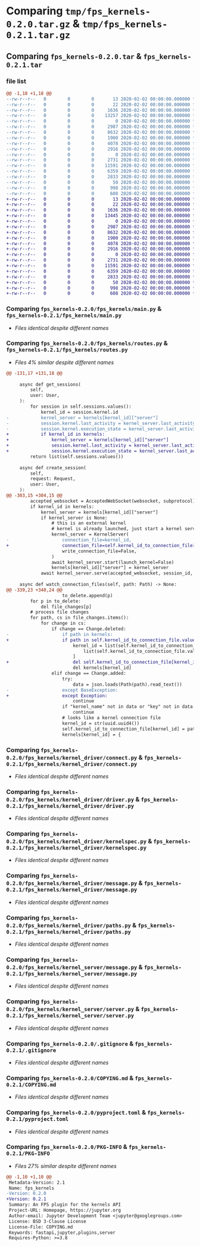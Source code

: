 # Comparing `tmp/fps_kernels-0.2.0.tar.gz` & `tmp/fps_kernels-0.2.1.tar.gz`

## Comparing `fps_kernels-0.2.0.tar` & `fps_kernels-0.2.1.tar`

### file list

```diff
@@ -1,18 +1,18 @@
--rw-r--r--   0        0        0       13 2020-02-02 00:00:00.000000 fps_kernels-0.2.0/MANIFEST.in
--rw-r--r--   0        0        0       22 2020-02-02 00:00:00.000000 fps_kernels-0.2.0/fps_kernels/__init__.py
--rw-r--r--   0        0        0     1636 2020-02-02 00:00:00.000000 fps_kernels-0.2.0/fps_kernels/main.py
--rw-r--r--   0        0        0    13257 2020-02-02 00:00:00.000000 fps_kernels-0.2.0/fps_kernels/routes.py
--rw-r--r--   0        0        0        0 2020-02-02 00:00:00.000000 fps_kernels-0.2.0/fps_kernels/kernel_driver/__init__.py
--rw-r--r--   0        0        0     2987 2020-02-02 00:00:00.000000 fps_kernels-0.2.0/fps_kernels/kernel_driver/connect.py
--rw-r--r--   0        0        0     8632 2020-02-02 00:00:00.000000 fps_kernels-0.2.0/fps_kernels/kernel_driver/driver.py
--rw-r--r--   0        0        0     1900 2020-02-02 00:00:00.000000 fps_kernels-0.2.0/fps_kernels/kernel_driver/kernelspec.py
--rw-r--r--   0        0        0     4078 2020-02-02 00:00:00.000000 fps_kernels-0.2.0/fps_kernels/kernel_driver/message.py
--rw-r--r--   0        0        0     2916 2020-02-02 00:00:00.000000 fps_kernels-0.2.0/fps_kernels/kernel_driver/paths.py
--rw-r--r--   0        0        0        0 2020-02-02 00:00:00.000000 fps_kernels-0.2.0/fps_kernels/kernel_server/__init__.py
--rw-r--r--   0        0        0     2731 2020-02-02 00:00:00.000000 fps_kernels-0.2.0/fps_kernels/kernel_server/message.py
--rw-r--r--   0        0        0    11591 2020-02-02 00:00:00.000000 fps_kernels-0.2.0/fps_kernels/kernel_server/server.py
--rw-r--r--   0        0        0     6359 2020-02-02 00:00:00.000000 fps_kernels-0.2.0/.gitignore
--rw-r--r--   0        0        0     2833 2020-02-02 00:00:00.000000 fps_kernels-0.2.0/COPYING.md
--rw-r--r--   0        0        0       50 2020-02-02 00:00:00.000000 fps_kernels-0.2.0/README.md
--rw-r--r--   0        0        0      998 2020-02-02 00:00:00.000000 fps_kernels-0.2.0/pyproject.toml
--rw-r--r--   0        0        0      608 2020-02-02 00:00:00.000000 fps_kernels-0.2.0/PKG-INFO
+-rw-r--r--   0        0        0       13 2020-02-02 00:00:00.000000 fps_kernels-0.2.1/MANIFEST.in
+-rw-r--r--   0        0        0       22 2020-02-02 00:00:00.000000 fps_kernels-0.2.1/fps_kernels/__init__.py
+-rw-r--r--   0        0        0     1636 2020-02-02 00:00:00.000000 fps_kernels-0.2.1/fps_kernels/main.py
+-rw-r--r--   0        0        0    13445 2020-02-02 00:00:00.000000 fps_kernels-0.2.1/fps_kernels/routes.py
+-rw-r--r--   0        0        0        0 2020-02-02 00:00:00.000000 fps_kernels-0.2.1/fps_kernels/kernel_driver/__init__.py
+-rw-r--r--   0        0        0     2987 2020-02-02 00:00:00.000000 fps_kernels-0.2.1/fps_kernels/kernel_driver/connect.py
+-rw-r--r--   0        0        0     8632 2020-02-02 00:00:00.000000 fps_kernels-0.2.1/fps_kernels/kernel_driver/driver.py
+-rw-r--r--   0        0        0     1900 2020-02-02 00:00:00.000000 fps_kernels-0.2.1/fps_kernels/kernel_driver/kernelspec.py
+-rw-r--r--   0        0        0     4078 2020-02-02 00:00:00.000000 fps_kernels-0.2.1/fps_kernels/kernel_driver/message.py
+-rw-r--r--   0        0        0     2916 2020-02-02 00:00:00.000000 fps_kernels-0.2.1/fps_kernels/kernel_driver/paths.py
+-rw-r--r--   0        0        0        0 2020-02-02 00:00:00.000000 fps_kernels-0.2.1/fps_kernels/kernel_server/__init__.py
+-rw-r--r--   0        0        0     2731 2020-02-02 00:00:00.000000 fps_kernels-0.2.1/fps_kernels/kernel_server/message.py
+-rw-r--r--   0        0        0    11591 2020-02-02 00:00:00.000000 fps_kernels-0.2.1/fps_kernels/kernel_server/server.py
+-rw-r--r--   0        0        0     6359 2020-02-02 00:00:00.000000 fps_kernels-0.2.1/.gitignore
+-rw-r--r--   0        0        0     2833 2020-02-02 00:00:00.000000 fps_kernels-0.2.1/COPYING.md
+-rw-r--r--   0        0        0       50 2020-02-02 00:00:00.000000 fps_kernels-0.2.1/README.md
+-rw-r--r--   0        0        0      998 2020-02-02 00:00:00.000000 fps_kernels-0.2.1/pyproject.toml
+-rw-r--r--   0        0        0      608 2020-02-02 00:00:00.000000 fps_kernels-0.2.1/PKG-INFO
```

### Comparing `fps_kernels-0.2.0/fps_kernels/main.py` & `fps_kernels-0.2.1/fps_kernels/main.py`

 * *Files identical despite different names*

### Comparing `fps_kernels-0.2.0/fps_kernels/routes.py` & `fps_kernels-0.2.1/fps_kernels/routes.py`

 * *Files 4% similar despite different names*

```diff
@@ -131,17 +131,18 @@
 
     async def get_sessions(
         self,
         user: User,
     ):
         for session in self.sessions.values():
             kernel_id = session.kernel.id
-            kernel_server = kernels[kernel_id]["server"]
-            session.kernel.last_activity = kernel_server.last_activity["date"]
-            session.kernel.execution_state = kernel_server.last_activity["execution_state"]
+            if kernel_id in kernels:
+                kernel_server = kernels[kernel_id]["server"]
+                session.kernel.last_activity = kernel_server.last_activity["date"]
+                session.kernel.execution_state = kernel_server.last_activity["execution_state"]
         return list(self.sessions.values())
 
     async def create_session(
         self,
         request: Request,
         user: User,
     ):
@@ -303,15 +304,15 @@
         accepted_websocket = AcceptedWebSocket(websocket, subprotocol)
         if kernel_id in kernels:
             kernel_server = kernels[kernel_id]["server"]
             if kernel_server is None:
                 # this is an external kernel
                 # kernel is already launched, just start a kernel server
                 kernel_server = KernelServer(
-                    connection_file=kernel_id,
+                    connection_file=self.kernel_id_to_connection_file[kernel_id],
                     write_connection_file=False,
                 )
                 await kernel_server.start(launch_kernel=False)
                 kernels[kernel_id]["server"] = kernel_server
             await kernel_server.serve(accepted_websocket, session_id, permissions)
 
     async def watch_connection_files(self, path: Path) -> None:
@@ -339,23 +340,24 @@
                     to_delete.append(p)
         for p in to_delete:
             del file_changes[p]
         # process file changes
         for path, cs in file_changes.items():
             for change in cs:
                 if change == Change.deleted:
-                    if path in kernels:
+                    if path in self.kernel_id_to_connection_file.values():
                         kernel_id = list(self.kernel_id_to_connection_file.keys())[
                             list(self.kernel_id_to_connection_file.values()).index(path)
                         ]
+                        del self.kernel_id_to_connection_file[kernel_id]
                         del kernels[kernel_id]
                 elif change == Change.added:
                     try:
                         data = json.loads(Path(path).read_text())
-                    except BaseException:
+                    except Exception:
                         continue
                     if "kernel_name" not in data or "key" not in data:
                         continue
                     # looks like a kernel connection file
                     kernel_id = str(uuid.uuid4())
                     self.kernel_id_to_connection_file[kernel_id] = path
                     kernels[kernel_id] = {
```

### Comparing `fps_kernels-0.2.0/fps_kernels/kernel_driver/connect.py` & `fps_kernels-0.2.1/fps_kernels/kernel_driver/connect.py`

 * *Files identical despite different names*

### Comparing `fps_kernels-0.2.0/fps_kernels/kernel_driver/driver.py` & `fps_kernels-0.2.1/fps_kernels/kernel_driver/driver.py`

 * *Files identical despite different names*

### Comparing `fps_kernels-0.2.0/fps_kernels/kernel_driver/kernelspec.py` & `fps_kernels-0.2.1/fps_kernels/kernel_driver/kernelspec.py`

 * *Files identical despite different names*

### Comparing `fps_kernels-0.2.0/fps_kernels/kernel_driver/message.py` & `fps_kernels-0.2.1/fps_kernels/kernel_driver/message.py`

 * *Files identical despite different names*

### Comparing `fps_kernels-0.2.0/fps_kernels/kernel_driver/paths.py` & `fps_kernels-0.2.1/fps_kernels/kernel_driver/paths.py`

 * *Files identical despite different names*

### Comparing `fps_kernels-0.2.0/fps_kernels/kernel_server/message.py` & `fps_kernels-0.2.1/fps_kernels/kernel_server/message.py`

 * *Files identical despite different names*

### Comparing `fps_kernels-0.2.0/fps_kernels/kernel_server/server.py` & `fps_kernels-0.2.1/fps_kernels/kernel_server/server.py`

 * *Files identical despite different names*

### Comparing `fps_kernels-0.2.0/.gitignore` & `fps_kernels-0.2.1/.gitignore`

 * *Files identical despite different names*

### Comparing `fps_kernels-0.2.0/COPYING.md` & `fps_kernels-0.2.1/COPYING.md`

 * *Files identical despite different names*

### Comparing `fps_kernels-0.2.0/pyproject.toml` & `fps_kernels-0.2.1/pyproject.toml`

 * *Files identical despite different names*

### Comparing `fps_kernels-0.2.0/PKG-INFO` & `fps_kernels-0.2.1/PKG-INFO`

 * *Files 27% similar despite different names*

```diff
@@ -1,10 +1,10 @@
 Metadata-Version: 2.1
 Name: fps_kernels
-Version: 0.2.0
+Version: 0.2.1
 Summary: An FPS plugin for the kernels API
 Project-URL: Homepage, https://jupyter.org
 Author-email: Jupyter Development Team <jupyter@googlegroups.com>
 License: BSD 3-Clause License
 License-File: COPYING.md
 Keywords: fastapi,jupyter,plugins,server
 Requires-Python: >=3.8
```

